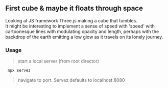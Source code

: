 ## First cube & maybe it floats through space

Looking at JS framework Three.js making a cube that tumbles.  
It might be interesting to implement a sense of speed with 'speed' with cartoonesque lines with modulating opacity and length, perhaps with the backdrop of the earth emitting a low glow as it travels on its lonely journey.  

### Usage

> start a local server (from root director)

```bash
 npx servez
```

> navigate to port. Servez defaults to localhost:8080
